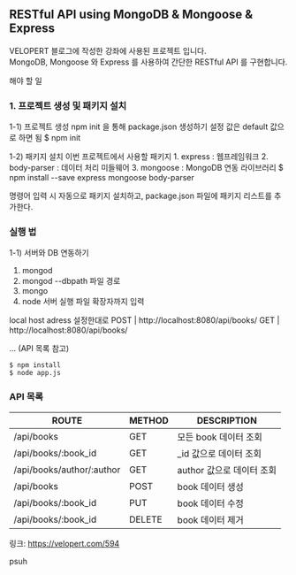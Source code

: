 ## RESTful API using MongoDB & Mongoose & Express
VELOPERT 블로그에 작성한 강좌에 사용된 프로젝트 입니다.  
MongoDB, Mongoose 와 Express 를 사용하여 간단한 RESTful API 를 구현합니다.  
 
 
 
 해야 할 일
 ### 1. 프로젝트 생성 및 패키지 설치
 1-1) 프로젝트 생성
 npm init 을 통해 package.json 생성하기 설정 값은 default 값으로 하면 됨
 $ npm init
 
 1-2) 패키지 설치
 이번 프로젝트에서 사용할 패키지
    1. express : 웹프레임워크
    2. body-parser : 데이터 처리 미들웨어
    3. mongoose : MongoDB 연동 라이브러리
 $ npm install --save express mongoose body-parser
 
 명령어 입력 시 자동으로 패키지 설치하고, package.json 파일에 패키지 리스트를 추가한다.
 
 ### 실행 법
 1-1) 서버와 DB 연동하기
  1. mongod
  2. mongod --dbpath 파일 경로
  3. mongo
  4. node 서버 실행 파일 확장자까지 입력
  
 local host adress 설정한대로
 POST | http://localhost:8080/api/books/
 GET  | http://localhost:8080/api/books/

... (API 목록 참고)
 
 


```
$ npm install
$ node app.js
```

### API 목록
| ROUTE                     | METHOD | DESCRIPTION               |
|---------------------------|--------|---------------------------|
| /api/books                | GET    | 모든 book 데이터 조회     |
| /api/books/:book_id       | GET    | _id 값으로 데이터 조회    |
| /api/books/author/:author | GET    | author 값으로 데이터 조회 |
| /api/books                | POST   | book 데이터 생성          |
| /api/books/:book_id       | PUT    | book 데이터 수정          |
| /api/books/:book_id       | DELETE | book 데이터 제거          |

링크: https://velopert.com/594

psuh
